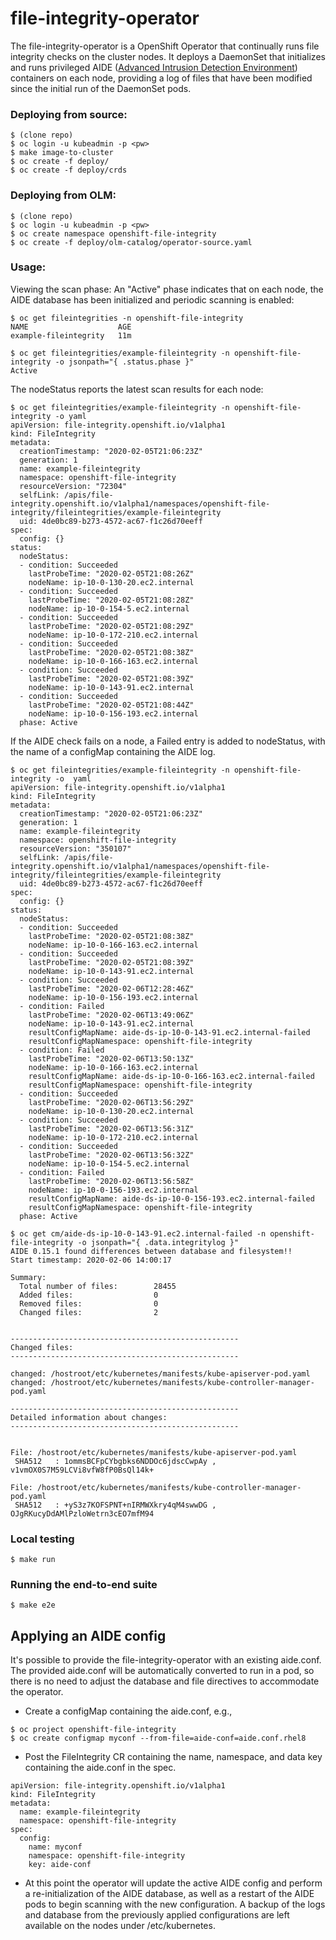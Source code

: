 # file-integrity-operator
The file-integrity-operator is a OpenShift Operator that continually runs file integrity checks on the cluster nodes. It deploys a DaemonSet that initializes and runs privileged AIDE ([Advanced Intrusion Detection Environment](https://aide.github.io)) containers on each node, providing a log of files that have been modified since the initial run of the DaemonSet pods.

### Deploying from source:
```
$ (clone repo)
$ oc login -u kubeadmin -p <pw>
$ make image-to-cluster
$ oc create -f deploy/
$ oc create -f deploy/crds
```

### Deploying from OLM:
```
$ (clone repo)
$ oc login -u kubeadmin -p <pw>
$ oc create namespace openshift-file-integrity
$ oc create -f deploy/olm-catalog/operator-source.yaml
```

### Usage:

Viewing the scan phase: An "Active" phase indicates that on each node, the AIDE database has been initialized and periodic scanning is enabled:
```
$ oc get fileintegrities -n openshift-file-integrity
NAME                    AGE
example-fileintegrity   11m

$ oc get fileintegrities/example-fileintegrity -n openshift-file-integrity -o jsonpath="{ .status.phase }"
Active
```

The nodeStatus reports the latest scan results for each node:
```
$ oc get fileintegrities/example-fileintegrity -n openshift-file-integrity -o yaml
apiVersion: file-integrity.openshift.io/v1alpha1
kind: FileIntegrity
metadata:
  creationTimestamp: "2020-02-05T21:06:23Z"
  generation: 1
  name: example-fileintegrity
  namespace: openshift-file-integrity
  resourceVersion: "72304"
  selfLink: /apis/file-integrity.openshift.io/v1alpha1/namespaces/openshift-file-integrity/fileintegrities/example-fileintegrity
  uid: 4de0bc89-b273-4572-ac67-f1c26d70eeff
spec:
  config: {}
status:
  nodeStatus:
  - condition: Succeeded
    lastProbeTime: "2020-02-05T21:08:26Z"
    nodeName: ip-10-0-130-20.ec2.internal
  - condition: Succeeded
    lastProbeTime: "2020-02-05T21:08:28Z"
    nodeName: ip-10-0-154-5.ec2.internal
  - condition: Succeeded
    lastProbeTime: "2020-02-05T21:08:29Z"
    nodeName: ip-10-0-172-210.ec2.internal
  - condition: Succeeded
    lastProbeTime: "2020-02-05T21:08:38Z"
    nodeName: ip-10-0-166-163.ec2.internal
  - condition: Succeeded
    lastProbeTime: "2020-02-05T21:08:39Z"
    nodeName: ip-10-0-143-91.ec2.internal
  - condition: Succeeded
    lastProbeTime: "2020-02-05T21:08:44Z"
    nodeName: ip-10-0-156-193.ec2.internal
  phase: Active
```

If the AIDE check fails on a node, a Failed entry is added to nodeStatus, with the name of a configMap containing the AIDE log.
```
$ oc get fileintegrities/example-fileintegrity -n openshift-file-integrity -o  yaml
apiVersion: file-integrity.openshift.io/v1alpha1
kind: FileIntegrity
metadata:
  creationTimestamp: "2020-02-05T21:06:23Z"
  generation: 1
  name: example-fileintegrity
  namespace: openshift-file-integrity
  resourceVersion: "350107"
  selfLink: /apis/file-integrity.openshift.io/v1alpha1/namespaces/openshift-file-integrity/fileintegrities/example-fileintegrity
  uid: 4de0bc89-b273-4572-ac67-f1c26d70eeff
spec:
  config: {}
status:
  nodeStatus:
  - condition: Succeeded
    lastProbeTime: "2020-02-05T21:08:38Z"
    nodeName: ip-10-0-166-163.ec2.internal
  - condition: Succeeded
    lastProbeTime: "2020-02-05T21:08:39Z"
    nodeName: ip-10-0-143-91.ec2.internal
  - condition: Succeeded
    lastProbeTime: "2020-02-06T12:28:46Z"
    nodeName: ip-10-0-156-193.ec2.internal
  - condition: Failed
    lastProbeTime: "2020-02-06T13:49:06Z"
    nodeName: ip-10-0-143-91.ec2.internal
    resultConfigMapName: aide-ds-ip-10-0-143-91.ec2.internal-failed
    resultConfigMapNamespace: openshift-file-integrity
  - condition: Failed
    lastProbeTime: "2020-02-06T13:50:13Z"
    nodeName: ip-10-0-166-163.ec2.internal
    resultConfigMapName: aide-ds-ip-10-0-166-163.ec2.internal-failed
    resultConfigMapNamespace: openshift-file-integrity
  - condition: Succeeded
    lastProbeTime: "2020-02-06T13:56:29Z"
    nodeName: ip-10-0-130-20.ec2.internal
  - condition: Succeeded
    lastProbeTime: "2020-02-06T13:56:31Z"
    nodeName: ip-10-0-172-210.ec2.internal
  - condition: Succeeded
    lastProbeTime: "2020-02-06T13:56:32Z"
    nodeName: ip-10-0-154-5.ec2.internal
  - condition: Failed
    lastProbeTime: "2020-02-06T13:56:58Z"
    nodeName: ip-10-0-156-193.ec2.internal
    resultConfigMapName: aide-ds-ip-10-0-156-193.ec2.internal-failed
    resultConfigMapNamespace: openshift-file-integrity
  phase: Active 

$ oc get cm/aide-ds-ip-10-0-143-91.ec2.internal-failed -n openshift-file-integrity -o jsonpath="{ .data.integritylog }"
AIDE 0.15.1 found differences between database and filesystem!!
Start timestamp: 2020-02-06 14:00:17

Summary:
  Total number of files:        28455
  Added files:                  0
  Removed files:                0
  Changed files:                2


---------------------------------------------------
Changed files:
---------------------------------------------------

changed: /hostroot/etc/kubernetes/manifests/kube-apiserver-pod.yaml
changed: /hostroot/etc/kubernetes/manifests/kube-controller-manager-pod.yaml

---------------------------------------------------
Detailed information about changes:
---------------------------------------------------


File: /hostroot/etc/kubernetes/manifests/kube-apiserver-pod.yaml
 SHA512   : 1ommsBCFpCYbgbks6NDDOc6jdscCwpAy , v1vmOX0S7M59LCVi8vfW8fP0BsQl14k+

File: /hostroot/etc/kubernetes/manifests/kube-controller-manager-pod.yaml
 SHA512   : +yS3z7KOFSPNT+nIRMWXkry4qM4swwDG , OJgRKucyDdAMlPzloWetrn3cEO7mfM94
```

### Local testing
```
$ make run
```

### Running the end-to-end suite
```
$ make e2e
```

## Applying an AIDE config
It's possible to provide the file-integrity-operator with an existing aide.conf. The provided aide.conf will be automatically converted to run in a pod, so there is no need to adjust the database and file directives to accommodate the operator.

- Create a configMap containing the aide.conf, e.g.,
```
$ oc project openshift-file-integrity
$ oc create configmap myconf --from-file=aide-conf=aide.conf.rhel8
```
- Post the FileIntegrity CR containing the name, namespace, and data key containing the aide.conf in the spec.
```
apiVersion: file-integrity.openshift.io/v1alpha1
kind: FileIntegrity
metadata:
  name: example-fileintegrity
  namespace: openshift-file-integrity
spec:
  config:
    name: myconf
    namespace: openshift-file-integrity
    key: aide-conf
```
* At this point the operator will update the active AIDE config and perform a re-initialization of the AIDE database, as well as a restart of the AIDE pods to begin scanning with the new configuration. A backup of the logs and database from the previously applied configurations are left available on the nodes under /etc/kubernetes.
